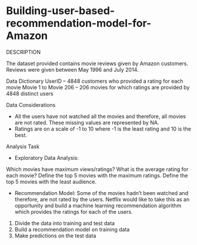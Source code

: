 # Building-user-based-recommendation-model-for-Amazon

DESCRIPTION

The dataset provided contains movie reviews given by Amazon customers. Reviews were given between May 1996 and July 2014.

Data Dictionary
UserID – 4848 customers who provided a rating for each movie
Movie 1 to Movie 206 – 206 movies for which ratings are provided by 4848 distinct users

Data Considerations
- All the users have not watched all the movies and therefore, all movies are not rated. These missing values are represented by NA.
- Ratings are on a scale of -1 to 10 where -1 is the least rating and 10 is the best.

Analysis Task
- Exploratory Data Analysis:

Which movies have maximum views/ratings?
What is the average rating for each movie? Define the top 5 movies with the maximum ratings.
Define the top 5 movies with the least audience.
- Recommendation Model: Some of the movies hadn’t been watched and therefore, are not rated by the users. Netflix would like to take this as an opportunity and build a machine learning recommendation algorithm which provides the ratings for each of the users.

1. Divide the data into training and test data
2. Build a recommendation model on training data
3. Make predictions on the test data
